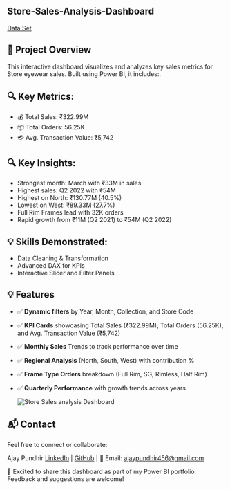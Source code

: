 ## Store-Sales-Analysis-Dashboard

[Data Set](https://github.com/Ajaypundhir456/Store-Sales-Analysis-Dashboard/blob/main/JJ%20Sales%20Data.xlsx)

## 🚀 Project Overview
This interactive dashboard visualizes and analyzes key sales metrics for Store eyewear sales. Built using Power BI, it includes:.

## 🔍 Key Metrics:

* 💰 Total Sales: ₹322.99M
* 📦 Total Orders: 56.25K
* 💳 Avg. Transaction Value: ₹5,742

## 🔍 Key Insights:

* Strongest month: March with ₹33M in sales
* Highest sales: Q2 2022 with ₹54M
* Highest on North: ₹130.77M (40.5%)
* Lowest on West: ₹89.33M (27.7%)
* Full Rim Frames lead with 32K orders
* Rapid growth from ₹11M (Q2 2021) to ₹54M (Q2 2022)

  
## 💡 Skills Demonstrated:

* Data Cleaning & Transformation
* Advanced DAX for KPIs
* Interactive Slicer and Filter Panels

## 💡 Features

* ✅ **Dynamic filters** by Year, Month, Collection, and Store Code
* ✅ **KPI Cards** showcasing Total Sales (₹322.99M), Total Orders (56.25K), and Avg. Transaction Value (₹5,742)
* ✅ **Monthly Sales** Trends to track performance over time
* ✅ **Regional Analysis** (North, South, West) with contribution %
* ✅ **Frame Type Orders** breakdown (Full Rim, SG, Rimless, Half Rim)
* ✅ **Quarterly Performance** with growth trends across years


  ![Store Sales analysis Dashboard](https://github.com/user-attachments/assets/5c0c5a2e-4c18-49ce-99c6-67b2c8baaa21)


## 📬 Contact
Feel free to connect or collaborate:

Ajay Pundhir
[LinkedIn](https://www.linkedin.com/in/ajay-pundhir-ab3a98193) | [GitHub](https://github.com/Ajaypundhir456) | 📧 Email: ajaypundhir456@gmail.com

📣 Excited to share this dashboard as part of my Power BI portfolio. Feedback and suggestions are welcome!
